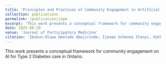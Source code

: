 ```yaml
---
title: 'Principles and Practices of Community Engagement in Artificial Intelligence for Population Health: Insights from the AI for Diabetes Prediction and Prevention Project'
collection: publications
permalink: /publication/jopm
excerpt: 'This work presents a conceptual framework for community engagement on AI for Type 2 Diabetes care in Ontario.'
date: 2025-08-20
venue: 'Journal of Participatory Medicine'
citation: 'Ibukun-Oluwa Omolade Abejirinde, Ijeoma Uchenna Itanyi, Kathy Kornas, Remziye Zaim, Shion Guha, Victoria Chui, Lorraine Lipscombe, Laura C Rosella and James Shaw. Principles and Practices of Community Engagement in Artificial Intelligence for Population Health: Insights from the AI for Diabetes Prediction and Prevention Project. Journal of Participatory Medicine. doi:10.2196/69497'
---
```

This work presents a conceptual framework for community engagement on AI for Type 2 Diabetes care in Ontario.
